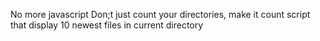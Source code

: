 No more javascript
Don;t just count your directories, make it count
script that display 10 newest files in current directory
